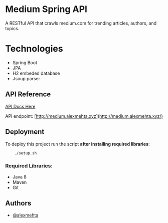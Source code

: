 
# Medium Spring API

A RESTful API that crawls medium.com for trending articles, authors, and topics.

# Technologies

- Spring Boot 
- JPA 
- H2 embeded database
- Jsoup parser





## API Reference

[API Docs Here](https://github.com/alexmehta/medium-scraper/blob/main/docs/API%20docs.md)

API endpoint: [http://medium.alexmehta.xyz](http://medium.alexmehta.xyz/)
## Deployment

To deploy this project run the script **after installing required libraries**:
```bash
    ./setup.sh
```

### Required Libraries:
- Java 8 
- Maven
- Git





## Authors

- [@alexmehta](https://www.github.com/alexmehta)

